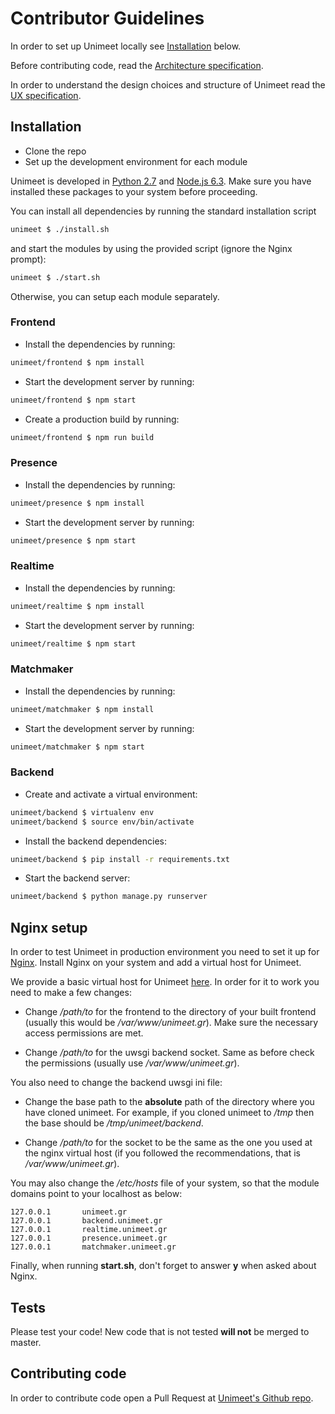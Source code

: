 # Contributor Guidelines

In order to set up Unimeet locally see [Installation](#installation) below.

Before contributing code, read the [Architecture
specification](ARCHITECTURE.md).

In order to understand the design choices and structure of Unimeet read the [UX
specification](UXSPECIFICATION.md).

## Installation

- Clone the repo
- Set up the development environment for each module

Unimeet is developed in [Python 2.7](https://www.python.org/) and [Node.js
6.3](https://nodejs.org/). Make sure you have installed these packages to your
system before proceeding.

You can install all dependencies by running the standard installation script

```sh
unimeet $ ./install.sh
```

and start the modules by using the provided script (ignore the Nginx prompt):

```sh
unimeet $ ./start.sh
```

Otherwise, you can setup each module separately.

### Frontend

- Install the dependencies by running:

```sh
unimeet/frontend $ npm install
```

- Start the development server by running:

```sh
unimeet/frontend $ npm start
```

- Create a production build by running:

```sh
unimeet/frontend $ npm run build
```

### Presence

- Install the dependencies by running:

```sh
unimeet/presence $ npm install
```

- Start the development server by running:

```sh
unimeet/presence $ npm start
```

### Realtime

- Install the dependencies by running:

```sh
unimeet/realtime $ npm install
```

- Start the development server by running:

```sh
unimeet/realtime $ npm start
```

### Matchmaker

- Install the dependencies by running:

```sh
unimeet/matchmaker $ npm install
```

- Start the development server by running:

```sh
unimeet/matchmaker $ npm start
```

### Backend

- Create and activate a virtual environment:

```sh
unimeet/backend $ virtualenv env
unimeet/backend $ source env/bin/activate
```

- Install the backend dependencies:

```sh
unimeet/backend $ pip install -r requirements.txt
```

- Start the backend server:

```sh
unimeet/backend $ python manage.py runserver
```

## Nginx setup

In order to test Unimeet in production environment you need to set it up for
[Nginx](https://nginx.org/en/). Install Nginx on your system and add a virtual
host for Unimeet.

We provide a basic virtual host for Unimeet [here](../config/nginx/unimeet.gr).
In order for it to work you need to make a few changes:

- Change _/path/to_ for the frontend to the directory of your built frontend
  (usually this would be _/var/www/unimeet.gr_). Make sure the necessary access
  permissions are met.

- Change _/path/to_ for the uwsgi backend socket. Same as before check the
  permissions (usually use _/var/www/unimeet.gr_).

You also need to change the backend uwsgi ini file:

- Change the base path to the __absolute__ path of the directory where you have
  cloned unimeet. For example, if you cloned unimeet to _/tmp_ then the
  base should be _/tmp/unimeet/backend_.

- Change _/path/to_ for the socket to be the same as the one you used at the
  nginx virtual host (if you followed the recommendations, that is
  _/var/www/unimeet.gr_).

You may also change the _/etc/hosts_ file of your system, so that the module
domains point to your localhost as below:

```
127.0.0.1       unimeet.gr
127.0.0.1       backend.unimeet.gr
127.0.0.1       realtime.unimeet.gr
127.0.0.1       presence.unimeet.gr
127.0.0.1       matchmaker.unimeet.gr
```

Finally, when running __start.sh__, don't forget to answer __y__ when asked
about Nginx.

## Tests

Please test your code! New code that is not tested __will not__ be merged to
master.

## Contributing code

In order to contribute code open a Pull Request at [Unimeet's Github
repo](https://github.com/dimkarakostas/unimeet).
